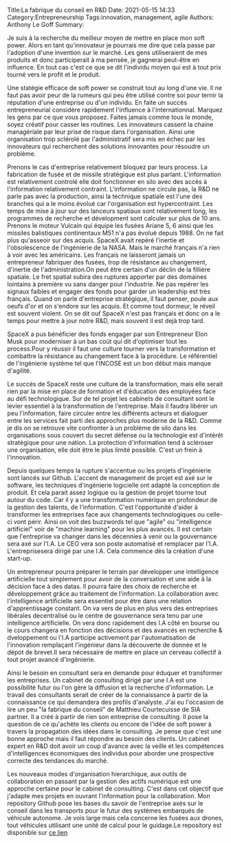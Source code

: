 Title:La fabrique du conseil en R&D
Date: 2021-05-15 14:33
Category:Entrepreneurship
Tags:innovation, management, agile
Authors: Anthony Le Goff
Summary:

Je suis à la recherche du meilleur moyen de mettre en place mon soft power. Alors en tant qu'innovateur je pourrais me dire que cela passe par l'adoption d'une invention sur le marché. Les gens utiliseraient de mes produits et donc participerait à ma pensée, je gagnerai peut-être en influence. En tout cas c'est ce que se dit l'individu moyen qui est à tout prix tourné vers le profit et le produit.

Une statégie efficace de soft power se construit tout au long d'une vie. Il ne faut pas avoir peur de la rumeurs qui peu être utilisé contre soi pour ternir la réputation d'une entreprise ou d'un individu. En faite un succès entrepreneurial considère rapidement l'influence à l'internationnal. Marquez les gens par ce que vous proposez. Faites jamais comme tous le monde, soyez créatif pour casser les routines. Les innovateurs cassent la chaine managériale par leur prise de risque dans l'organisation. Ainsi une organisation trop sclérolé par l'administratif sera mis en échec par les innovateurs qui recherchent des solutions innovantes pour résoudre un problème.

Prenons le cas d'entreprise relativement bloquez par leurs process. La fabrication de fusée et de missile stratégique est plus parlant. L'information est relativement controlé elle doit fonctionner en silo avec des accès à l'information relativement contraint. L'information ne circule pas, la R&D ne parle pas avec la production, ainsi la technique spatiale est l'une des branches qui a le moins évolué car l'organisation est hypercontraint. Les temps de mise à jour sur des lanceurs spatiaux sont relativement long, les programmes de recherche et dévelopment sont calculer sur plus de 10 ans. Prenons le moteur Vulcain qui équipe les fusées Ariane 5, 6 ainsi que les missiles balistiques continentaux M51 n'a pas évolué depuis 1988. On ne fait plus qu'asseoir sur des acquis. SpaceX avait repéré l'inertie et l'obsolescence de l'ingénierie de la NASA. Mais le marché français n'a rien à voir avec les américains. Les français ne laisseront jamais un entrepreneur fabriquer des fusées, trop de résistance au changement, d'inertie de l'administration.On peut être certain d'un déclin de la fillière spatiale. Le fret spatial subira des ruptures apporter par des domaines lointains à première vu sans danger pour l'industrie. Ne pas repérer les signaux faibles et engager des fonds pour garder un leadership est très français. Quand on parle d'entreprise stratégique, il faut penser, poule aux oeufs d'or et on s'endore sur les acquis. Et comme tout dormeur, le réveil est souvent violent. On se dit ouf SpaceX n'est pas français et donc on a le temps pour mettre à jour notre R&D, mais souvent il est dejà trop tard. 

SpaceX a pus bénéficier des fonds engager par son Entrepreneur Elon Musk pour moderniser à un bas coût qui dit d'optimiser tout les process.Pour y réussir il faut une culture tourner vers la transformation et combattre la résistance au changement face à la procédure. Le référentiel de l'ingénierie système tel que l'INCOSE est un bon début mais manque d'agilité.

Le succès de SpaceX reste une culture de la transformation, mais elle serait rien par la mise en place de formation et d'éducation des employées face au défi technologique. Sur de tel projet les cabinets de consultant sont le levier essentiel à la transformation de l'entreprise. Mais il faudra libérer un peu l'information, faire circuler entre les différents acteurs et dialoguer entre les services fait parti des approches plus moderne de la R&D. Comme je dis on se retrouve vite confronter à un problème de silo dans les organisations sous couvert du secret défense ou la technologie est d'intérêt stratégique pour une nation. La protection d'information tend à scléroser une organisation, elle doit être le plus limité possible. C'est un frein à l'innovation. 

Depuis quelques temps la rupture s'accentue ou les projets d'ingénierie sont lancés sur Github. L'accent de management de projet est axé sur le software, les techniques d'ingénierie logicielle ont adapté la conception de produit. Et cela parait assez logique ou la gestion de projet tourne tout autour du code. Car il y a une transformation numérique en profondeur de la gestion des talents, de l'information. C'est l'opportunité d'aider à transformer les entreprises face aux changements technologiques ou celle-ci vont périr. Ainsi on voit des buzzwords tel que "agile" ou "intelligence artificiel" voir de "machine learning" pour les plus avancés. Il est certain que l'entreprise va changer dans les décennies à venir ou la gouvernance sera axé sur l'I.A. Le CEO vera son poste automatisé et remplacer par l'I.A. L'entreprisesera dirigé par une I.A. Cela commence dès la création d'une start-up.

Un entrepreneur pourra préparer le terrain par développer une intelligence artificielle tout simplement pour avoir de la conversation et une aide à la décision face à des datas. Il pourra faire des choix de recherche et développement grâce au traitement de l'information. La collaboration avec l'intelligence artificielle sera essentiel pour être dans une relation d'apprentissage constant. On va vers de plus en plus vers des entreprises libérales decentralisé ou le centre de gouvernance sera tenu par une intelligence artificielle. On vera donc rapidement des I.A côté en bourse ou le cours changera en fonction des décisions et des avancés en recherche & dveloppement ou l'I.A participe activement par l'automatisation de l'innovation remplaçant l'ingénieur dans la découverte de donnée et le dépot de brevet.Il sera nécessaire de mettre en place un cerveau collectif à tout projet avancé d'ingénierie. 

Ainsi le besoin en consultant sera en demande pour éduquer et transformer les entreprises. Un cabinet de consulting dirigé par une I.A est une possibilité futur ou l'on gère la diffusion et la recherche d'information. Le travail des consultants serait de créer de la connaissance à partir de la connaissance ce qui demandera des profils d'analyste. J'ai eu l'occasion de lire un peu "la fabrique du conseil" de Matthieu Courtecuisse de SIA partner. Il a créé à partir de rien son entreprise de consulting. Il pose la question de ce qu'achète les clients ou encore de l'idée de soft power à travers la propagation des idées dans le consulting. Je pense que c'est une bonne approche mais il faut répondre au besoin des clients. Un cabinet expert en R&D doit avoir un coup d'avance avec la veille et les compétences d'intelligences économiques des individus pour aborder une prospective correcte des tendances du marché.

Les nouveaux modes d'organisation hierarchique, aux outils de collaboration en passant par la gestion des actifs numérique est une approche certaine pour le cabinet de consulting.
C'est dans cet objectif que j'adapte mes projets en ouvrant l'information pour la collaboration. Mon repository Github pose les bases du savoir de l'entreprise axés sur le conseil dans les transports pour le futur des systèmes embarqués de véhicule autonome. Je vois large mais cela concerne les fusées aux drones, tout véhicules utilisant une unité de calcul pour le guidage.Le repository est disponible sur [ce lien](https://github.com/legoffant/learnprogramming)
